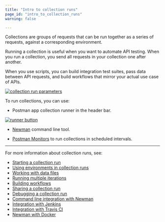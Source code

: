 ```yaml
---
title: "Intro to collection runs"
page_id: "intro_to_collection_runs"
warning: false

---
```


Collections are groups of requests that can be run together as a series of requests, against a corresponding environment.

Running a collection is useful when you want to automate API testing. When you run a collection, you send all requests in your collection one after another.

When you use scripts, you can build integration test suites, pass data between API requests, and build workflows that mirror your actual use case of APIs.

[![collection run parameters](https://assets.postman.com/postman-docs/Collection_Runs_pg1.png)](https://assets.postman.com/postman-docs/Collection_Runs_pg1.png)

To run collections, you can use:

* Postman app collection runner in the header bar.

[![runner button](https://assets.postman.com/postman-docs/Runner-button2.png)](https://assets.postman.com/postman-docs/Runner-button2.png)

* [Newman](/docs/postman/collection_runs/command_line_integration_with_newman/) command line tool.

* [Postman Monitors](/docs/postman/monitors/intro_monitors/) to run collections in scheduled intervals.

---
For more information about collection runs, see:

* [Starting a collection run](/docs/postman/collection_runs/starting_a_collection_run/)
* [Using environments in collection runs](/docs/postman/collection_runs/using_environments_in_collection_runs/)
* [Working with data files](/docs/postman/collection_runs/working_with_data_files/)
* [Running multiple iterations](/docs/postman/collection_runs/running_multiple_iterations/)
* [Building workflows](/docs/postman/collection_runs/building_workflows/)
* [Sharing a collection run](/docs/postman/collection_runs/sharing_a_collection_run/)
* [Debugging a collection run](/docs/postman/collection_runs/debugging_a_collection_run/)
* [Command line integration with Newman](/docs/postman/collection_runs/command_line_integration_with_newman/)
* [Integration with Jenkins](/docs/postman/collection_runs/integration_with_jenkins/)
* [Integration with Travis CI](/docs/postman/collection_runs/integration_with_travis/)
* [Newman with Docker](/docs/postman/collection_runs/newman_with_docker/)
